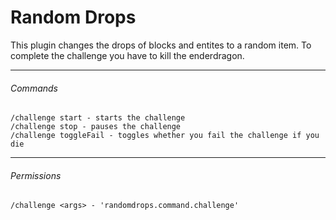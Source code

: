 # Random Drops

This plugin changes the drops of blocks and entites to a random item. To complete the challenge you have to kill the enderdragon.

------------
###### Commands
    /challenge start - starts the challenge
    /challenge stop - pauses the challenge
    /challenge toggleFail - toggles whether you fail the challenge if you die

------------
###### Permissions
    /challenge <args> - 'randomdrops.command.challenge'

